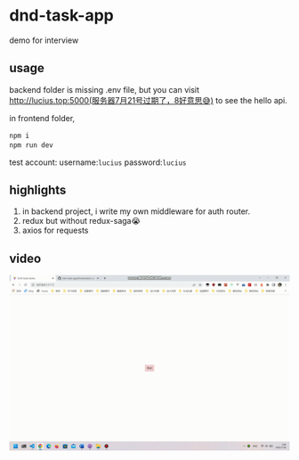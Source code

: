 # dnd-task-app

demo for interview

## usage

backend folder is missing .env file, but you can visit http://lucius.top:5000(服务器7月21号过期了，8好意思😅) to see the hello api.

in frontend folder,

```sh
npm i
npm run dev
```

test account:
username:`lucius`
password:`lucius`

## highlights

1. in backend project, i write my own middleware for auth router.
2. redux but without redux-saga😭
3. axios for requests

## video

![](video.gif)
